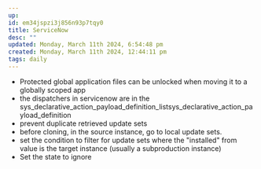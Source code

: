 ```yaml
---
up: 
id: em34jspzi3j856n93p7tqy0
title: ServiceNow
desc: ""
updated: Monday, March 11th 2024, 6:54:48 pm
created: Monday, March 11th 2024, 12:44:11 pm
tags: daily
---
```

- Protected global application files can be unlocked when moving it to a globally scoped app 
- the dispatchers in servicenow are in the sys_declarative_action_payload_definition_listsys_declarative_action_payload_definition
- prevent duplicate retrieved update sets
- before cloning, in the source instance, go to local update sets. 
- set the condition to filter for update sets where the "installed" from value is the target instance (usually a subproduction instance)
- Set the state to ignore

